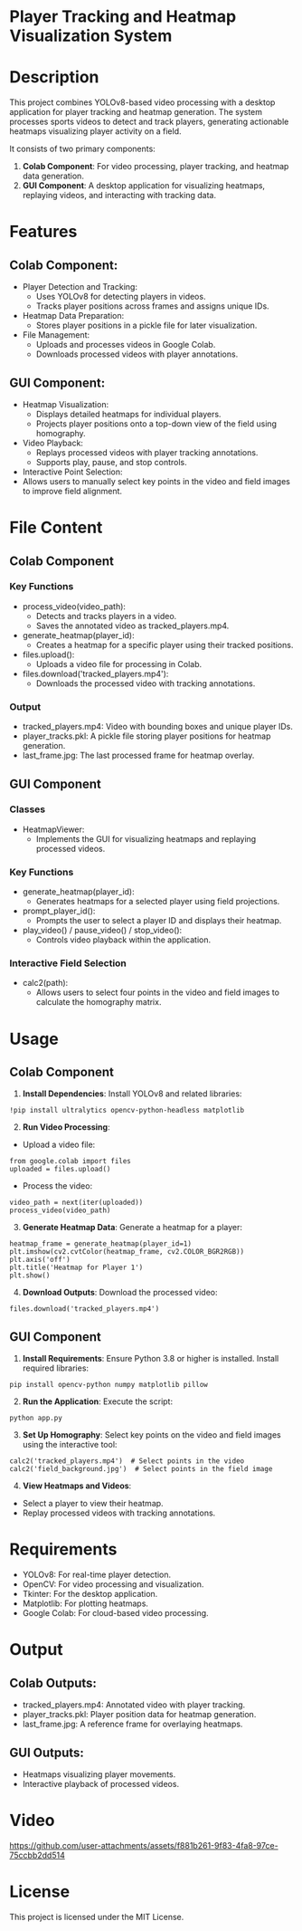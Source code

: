 # Player Tracking and Heatmap Visualization System

# Description
This project combines YOLOv8-based video processing with a desktop application for player tracking and heatmap generation. The system processes sports videos to detect and track players, generating actionable heatmaps visualizing player activity on a field.

It consists of two primary components:

   1. **Colab Component**: For video processing, player tracking, and heatmap data generation.
   2. **GUI Component**: A desktop application for visualizing heatmaps, replaying videos, and interacting with tracking data.
# Features
## Colab Component:
  - Player Detection and Tracking:
    - Uses YOLOv8 for detecting players in videos.
    - Tracks player positions across frames and assigns unique IDs.
  - Heatmap Data Preparation:
    - Stores player positions in a pickle file for later visualization.
  - File Management:
    - Uploads and processes videos in Google Colab.
    - Downloads processed videos with player annotations.
## GUI Component:
  - Heatmap Visualization:
    - Displays detailed heatmaps for individual players.
    - Projects player positions onto a top-down view of the field using homography.
  - Video Playback:
    - Replays processed videos with player tracking annotations.
    - Supports play, pause, and stop controls.
  - Interactive Point Selection:
  - Allows users to manually select key points in the video and field images to improve field alignment.
# File Content
## Colab Component
### Key Functions
  - process_video(video_path):
    - Detects and tracks players in a video.
    - Saves the annotated video as tracked_players.mp4.
  - generate_heatmap(player_id):
    - Creates a heatmap for a specific player using their tracked positions.
  - files.upload():
    - Uploads a video file for processing in Colab.
  - files.download('tracked_players.mp4'):
    - Downloads the processed video with tracking annotations.
### Output
  - tracked_players.mp4: Video with bounding boxes and unique player IDs.
  - player_tracks.pkl: A pickle file storing player positions for heatmap generation.
  - last_frame.jpg: The last processed frame for heatmap overlay.
## GUI Component
### Classes
  - HeatmapViewer:
    - Implements the GUI for visualizing heatmaps and replaying processed videos.
### Key Functions
  - generate_heatmap(player_id):
    - Generates heatmaps for a selected player using field projections.
  - prompt_player_id():
    - Prompts the user to select a player ID and displays their heatmap.
  - play_video() / pause_video() / stop_video():
    - Controls video playback within the application.
### Interactive Field Selection
  - calc2(path):
    - Allows users to select four points in the video and field images to calculate the homography matrix.
# Usage
## Colab Component
1. **Install Dependencies**: Install YOLOv8 and related libraries:
```
!pip install ultralytics opencv-python-headless matplotlib
```
2. **Run Video Processing**:
  - Upload a video file:
  ```
  from google.colab import files
  uploaded = files.upload()
  ```
  - Process the video:
  ```
  video_path = next(iter(uploaded))
  process_video(video_path)
  ```
3. **Generate Heatmap Data**: Generate a heatmap for a player:
```
heatmap_frame = generate_heatmap(player_id=1)
plt.imshow(cv2.cvtColor(heatmap_frame, cv2.COLOR_BGR2RGB))
plt.axis('off')
plt.title('Heatmap for Player 1')
plt.show()
```
4. **Download Outputs**: Download the processed video:
```
files.download('tracked_players.mp4')
```
## GUI Component
1. **Install Requirements**: Ensure Python 3.8 or higher is installed. Install required libraries:
```
pip install opencv-python numpy matplotlib pillow
```

2. **Run the Application**: Execute the script:
```
python app.py
```
3. **Set Up Homography**: Select key points on the video and field images using the interactive tool:
```
calc2('tracked_players.mp4')  # Select points in the video
calc2('field_background.jpg')  # Select points in the field image
```
4. **View Heatmaps and Videos**:
  - Select a player to view their heatmap.
  - Replay processed videos with tracking annotations.
# Requirements
  - YOLOv8: For real-time player detection.
  - OpenCV: For video processing and visualization.
  - Tkinter: For the desktop application.
  - Matplotlib: For plotting heatmaps.
  - Google Colab: For cloud-based video processing.
# Output
## Colab Outputs:
  - tracked_players.mp4: Annotated video with player tracking.
  - player_tracks.pkl: Player position data for heatmap generation.
  - last_frame.jpg: A reference frame for overlaying heatmaps.
## GUI Outputs:
  - Heatmaps visualizing player movements.
  - Interactive playback of processed videos.
# Video 
https://github.com/user-attachments/assets/f881b261-9f83-4fa8-97ce-75ccbb2dd514
# License
This project is licensed under the MIT License.
